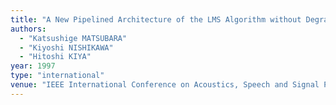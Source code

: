 ```yaml
---
title: "A New Pipelined Architecture of the LMS Algorithm without Degradation of Convergence Characteristics"
authors:
  - "Katsushige MATSUBARA"
  - "Kiyoshi NISHIKAWA"
  - "Hitoshi KIYA"
year: 1997
type: "international"
venue: "IEEE International Conference on Acoustics, Speech and Signal Processing, 1997-04-01."
---
```

